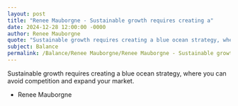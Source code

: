 ```yaml
---
layout: post
title: "Renee Mauborgne - Sustainable growth requires creating a"
date: 2024-12-28 12:00:00 -0000
author: Renee Mauborgne
quote: "Sustainable growth requires creating a blue ocean strategy, where you can avoid competition and expand your market."
subject: Balance
permalink: /Balance/Renee Mauborgne/Renee Mauborgne - Sustainable growth requires creating a
---
```


Sustainable growth requires creating a blue ocean strategy, where you can avoid competition and expand your market.

- Renee Mauborgne
